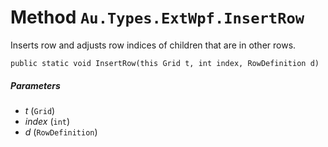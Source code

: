 # Method `Au.Types.ExtWpf.InsertRow`

Inserts row and adjusts row indices of children that are in other rows.

```
public static void InsertRow(this Grid t, int index, RowDefinition d)
```

##### Parameters

- *t*  (`Grid`)
- *index*  (`int`)
- *d*  (`RowDefinition`)